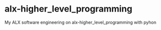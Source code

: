 # alx-higher_level_programming
My ALX software engineering on alx-higher_level_programming with pyhon
